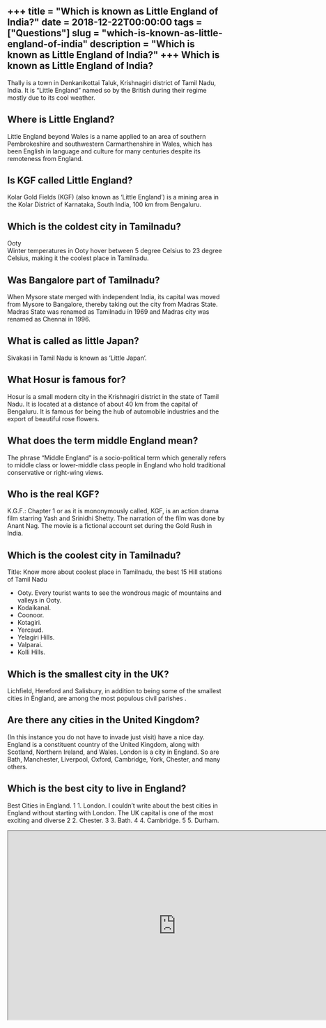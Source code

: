 +++
title = "Which is known as Little England of India?"
date = 2018-12-22T00:00:00
tags = ["Questions"]
slug = "which-is-known-as-little-england-of-india"
description = "Which is known as Little England of India?"
+++
Which is known as Little England of India?
------------------------------------------

Thally is a town in Denkanikottai Taluk, Krishnagiri district of Tamil Nadu, India. It is “Little England” named so by the British during their regime mostly due to its cool weather.

Where is Little England?
------------------------

Little England beyond Wales is a name applied to an area of southern Pembrokeshire and southwestern Carmarthenshire in Wales, which has been English in language and culture for many centuries despite its remoteness from England.

Is KGF called Little England?
-----------------------------

Kolar Gold Fields (KGF) (also known as ‘Little England’) is a mining area in the Kolar District of Karnataka, South India, 100 km from Bengaluru.

Which is the coldest city in Tamilnadu?
---------------------------------------

Ooty  
Winter temperatures in Ooty hover between 5 degree Celsius to 23 degree Celsius, making it the coolest place in Tamilnadu.

Was Bangalore part of Tamilnadu?
--------------------------------

When Mysore state merged with independent India, its capital was moved from Mysore to Bangalore, thereby taking out the city from Madras State. Madras State was renamed as Tamilnadu in 1969 and Madras city was renamed as Chennai in 1996.

What is called as little Japan?
-------------------------------

Sivakasi in Tamil Nadu is known as ‘Little Japan’.

What Hosur is famous for?
-------------------------

Hosur is a small modern city in the Krishnagiri district in the state of Tamil Nadu. It is located at a distance of about 40 km from the capital of Bengaluru. It is famous for being the hub of automobile industries and the export of beautiful rose flowers.

What does the term middle England mean?
---------------------------------------

The phrase “Middle England” is a socio-political term which generally refers to middle class or lower-middle class people in England who hold traditional conservative or right-wing views.

Who is the real KGF?
--------------------

K.G.F.: Chapter 1 or as it is mononymously called, KGF, is an action drama film starring Yash and Srinidhi Shetty. The narration of the film was done by Anant Nag. The movie is a fictional account set during the Gold Rush in India.

Which is the coolest city in Tamilnadu?
---------------------------------------

Title: Know more about coolest place in Tamilnadu, the best 15 Hill stations of Tamil Nadu

- Ooty. Every tourist wants to see the wondrous magic of mountains and valleys in Ooty.
- Kodaikanal.
- Coonoor.
- Kotagiri.
- Yercaud.
- Yelagiri Hills.
- Valparai.
- Kolli Hills.

Which is the smallest city in the UK?
-------------------------------------

Lichfield, Hereford and Salisbury, in addition to being some of the smallest cities in England, are among the most populous civil parishes .

Are there any cities in the United Kingdom?
-------------------------------------------

(In this instance you do not have to invade just visit) have a nice day. England is a constituent country of the United Kingdom, along with Scotland, Northern Ireland, and Wales. London is a city in England. So are Bath, Manchester, Liverpool, Oxford, Cambridge, York, Chester, and many others.

Which is the best city to live in England?
------------------------------------------

Best Cities in England. 1 1. London. I couldn’t write about the best cities in England without starting with London. The UK capital is one of the most exciting and diverse 2 2. Chester. 3 3. Bath. 4 4. Cambridge. 5 5. Durham.

<iframe allow="accelerometer; autoplay; clipboard-write; encrypted-media; gyroscope; picture-in-picture" allowfullscreen="" class="__youtube_prefs__  epyt-is-override  no-lazyload" data-no-lazy="1" data-origheight="433" data-origwidth="770" data-skipgform_ajax_framebjll="" height="433" id="_ytid_85282" loading="lazy" src="https://www.youtube.com/embed/L6KbjLbNb8I?enablejsapi=1&autoplay=0&cc_load_policy=0&cc_lang_pref=&iv_load_policy=1&loop=0&modestbranding=0&rel=1&fs=1&playsinline=0&autohide=2&theme=dark&color=red&controls=1&" title="YouTube player" width="770"></iframe>